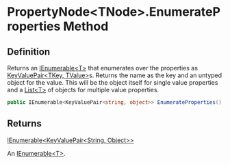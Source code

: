 # PropertyNode&lt;TNode&gt;.EnumerateProperties Method
## Definition

Returns an [IEnumerable&lt;T&gt;](https://learn.microsoft.com/en-gb/dotnet/api/System.Collections.Generic.IEnumerable-1) that enumerates over the properties as [KeyValuePair&lt;TKey, TValue&gt;](https://learn.microsoft.com/en-gb/dotnet/api/System.Collections.Generic.KeyValuePair-2)s. Returns the name as the key and an untyped object for the value. This will be the object itself for single value properties and a [List&lt;T&gt;](https://learn.microsoft.com/en-gb/dotnet/api/System.Collections.Generic.List-1) of objects for multiple value properties.

```c#
public IEnumerable<KeyValuePair<string, object>> EnumerateProperties();
```

## Returns

[IEnumerable&lt;KeyValuePair&lt;String, Object&gt;&gt;](https://learn.microsoft.com/en-gb/dotnet/api/System.Collections.Generic.IEnumerable-1)

An [IEnumerable&lt;T&gt;](https://learn.microsoft.com/en-gb/dotnet/api/System.Collections.Generic.IEnumerable-1).
